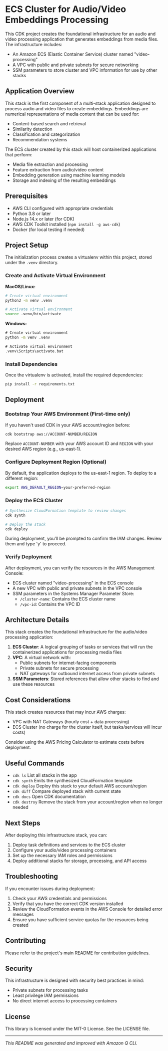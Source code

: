 # ECS Cluster for Audio/Video Embeddings Processing

This CDK project creates the foundational infrastructure for an audio and video processing application that generates embeddings from media files. The infrastructure includes:

- An Amazon ECS (Elastic Container Service) cluster named "video-processing"
- A VPC with public and private subnets for secure networking
- SSM parameters to store cluster and VPC information for use by other stacks

## Application Overview

This stack is the first component of a multi-stack application designed to process audio and video files to create embeddings. Embeddings are numerical representations of media content that can be used for:

- Content-based search and retrieval
- Similarity detection
- Classification and categorization
- Recommendation systems

The ECS cluster created by this stack will host containerized applications that perform:
- Media file extraction and processing
- Feature extraction from audio/video content
- Embedding generation using machine learning models
- Storage and indexing of the resulting embeddings

## Prerequisites

- AWS CLI configured with appropriate credentials
- Python 3.8 or later
- Node.js 14.x or later (for CDK)
- AWS CDK Toolkit installed (`npm install -g aws-cdk`)
- Docker (for local testing if needed)

## Project Setup

The initialization process creates a virtualenv within this project, stored under the `.venv` directory.

### Create and Activate Virtual Environment

**MacOS/Linux:**

```bash
# Create virtual environment
python3 -m venv .venv

# Activate virtual environment
source .venv/bin/activate
```

**Windows:**

```cmd
# Create virtual environment
python -m venv .venv

# Activate virtual environment
.venv\Scripts\activate.bat
```

### Install Dependencies

Once the virtualenv is activated, install the required dependencies:

```bash
pip install -r requirements.txt
```

## Deployment

### Bootstrap Your AWS Environment (First-time only)

If you haven't used CDK in your AWS account/region before:

```bash
cdk bootstrap aws://ACCOUNT-NUMBER/REGION
```

Replace `ACCOUNT-NUMBER` with your AWS account ID and `REGION` with your desired AWS region (e.g., us-east-1).

### Configure Deployment Region (Optional)

By default, the application deploys to the us-east-1 region. To deploy to a different region:

```bash
export AWS_DEFAULT_REGION=your-preferred-region
```

### Deploy the ECS Cluster

```bash
# Synthesize CloudFormation template to review changes
cdk synth

# Deploy the stack
cdk deploy
```

During deployment, you'll be prompted to confirm the IAM changes. Review them and type 'y' to proceed.

### Verify Deployment

After deployment, you can verify the resources in the AWS Management Console:
- ECS cluster named "video-processing" in the ECS console
- A new VPC with public and private subnets in the VPC console
- SSM parameters in the Systems Manager Parameter Store:
  - `/cluster-name`: Contains the ECS cluster name
  - `/vpc-id`: Contains the VPC ID

## Architecture Details

This stack creates the foundational infrastructure for the audio/video processing application:

1. **ECS Cluster**: A logical grouping of tasks or services that will run the containerized applications for processing media files
2. **VPC**: A virtual network with:
   - Public subnets for internet-facing components
   - Private subnets for secure processing
   - NAT gateways for outbound internet access from private subnets
3. **SSM Parameters**: Stored references that allow other stacks to find and use these resources

## Cost Considerations

This stack creates resources that may incur AWS charges:
- VPC with NAT Gateways (hourly cost + data processing)
- ECS Cluster (no charge for the cluster itself, but tasks/services will incur costs)

Consider using the AWS Pricing Calculator to estimate costs before deployment.

## Useful Commands

* `cdk ls`          List all stacks in the app
* `cdk synth`       Emits the synthesized CloudFormation template
* `cdk deploy`      Deploy this stack to your default AWS account/region
* `cdk diff`        Compare deployed stack with current state
* `cdk docs`        Open CDK documentation
* `cdk destroy`     Remove the stack from your account/region when no longer needed

## Next Steps

After deploying this infrastructure stack, you can:
1. Deploy task definitions and services to the ECS cluster
2. Configure your audio/video processing containers
3. Set up the necessary IAM roles and permissions
4. Deploy additional stacks for storage, processing, and API access

## Troubleshooting

If you encounter issues during deployment:

1. Check your AWS credentials and permissions
2. Verify that you have the correct CDK version installed
3. Review the CloudFormation events in the AWS Console for detailed error messages
4. Ensure you have sufficient service quotas for the resources being created

## Contributing

Please refer to the project's main README for contribution guidelines.

## Security

This infrastructure is designed with security best practices in mind:
- Private subnets for processing tasks
- Least privilege IAM permissions
- No direct internet access to processing containers

## License

This library is licensed under the MIT-0 License. See the LICENSE file.

---

*This README was generated and improved with Amazon Q CLI.*
